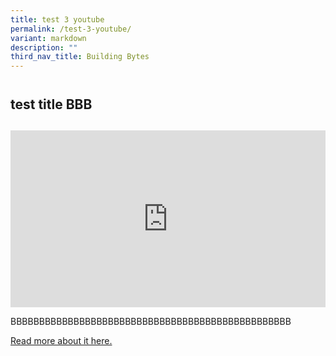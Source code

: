 ```yaml
---
title: test 3 youtube
permalink: /test-3-youtube/
variant: markdown
description: ""
third_nav_title: Building Bytes
---
```

<h2 style="line-height: 3rem;">test title BBB</h2>
<p></p>
<div style="position: relative; width: 100%; padding-bottom: 56.2%;">
    <iframe style="position: absolute; width: 100%; height: 100%;" allowfullscreen="true" frameborder="0" src="https://www.youtube.com/embed/qLH9kjtdc6I?si=ja2mC9OzqzM-kwol&amp;rel=0"></iframe>
</div>
<p>BBBBBBBBBBBBBBBBBBBBBBBBBBBBBBBBBBBBBBBBBBBBBBBBB</p>
<p><a href="https://www.straitstimes.com/singapore/underground-circle-line-mrt-train-tunnels-built-environment-engineers-building-and-construction-authority" rel="noopener noreferrer nofollow" target="_blank">Read more about it here.</a></p>